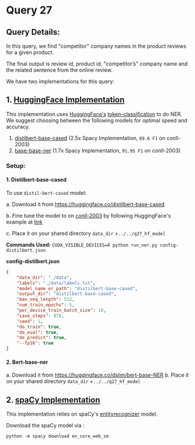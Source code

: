 # Query 27

## Query  Details:
In this query, we find "competitor" company names in the product reviews for a given product.

The final output is review id, product id, "competitor’s" company name and the related sentence from the online review. 

We have two implementations for this query: 

## 1. [HuggingFace Implementation](gpu_bdb_query_hf_27.py)


This implementation uses [HuggingFace's](https://huggingface.co/) [token-classification](https://github.com/huggingface/transformers/tree/master/examples/token-classification) to do NER. We suggest choosing between the following models for optimal speed and accuracy. 


1. [distilbert-base-cased](https://huggingface.co/distilbert-base-cased) (2.5x Spacy Implementation, `89.6 F1` on conll-2003)
2. [base-base-ner](https://huggingface.co/dslim/bert-base-NER) (1.7x Spacy Implementation, `91.95 F1` on conll-2003)

### Setup:
#### 1. Distilbert-base-cased

To use `distil-bert-cased` model:

a.  Download it from  https://huggingface.co/distilbert-base-cased 

b. Fine tune the model to on [conll-2003](https://www.clips.uantwerpen.be/conll2003/ner/) by following HuggingFace's example at [link](https://huggingface.co/transformers/v2.4.0/examples.html#named-entity-recognition)

c. Place it on your shared directory `data_dir` +`../../q27_hf_model`

**Commands Used:**
```CUDA_VISIBLE_DEVICES=0 python run_ner.py config-distilbert.json```

**config-distilbert.json**
```json
{
    "data_dir": "./data",
    "labels": "./data/labels.txt",
    "model_name_or_path": "distilbert-base-cased",
    "output_dir": "distilbert-base-cased",
    "max_seq_length": 512,
    "num_train_epochs": 5,
    "per_device_train_batch_size": 16,
    "save_steps": 878,
    "seed": 1,
    "do_train": true,
    "do_eval": true,
    "do_predict": true,
    "--fp16": true
}
```

#### 2. Bert-base-ner

a. Download it from https://huggingface.co/dslim/bert-base-NER
b. Place it on your shared directory `data_dir` +`../../q27_hf_model`


## 2. [spaCy Implementation](gpu_bdb_query_27.py)

This implementation relies on spaCy's [entityrecognizer](https://spacy.io/api/entityrecognizer ) model. 

Download the spaCy model via :
```
python -m spacy download en_core_web_sm
```
